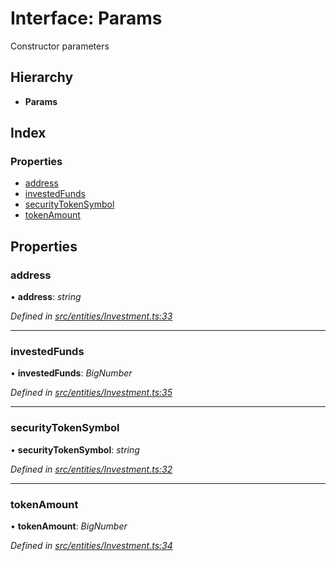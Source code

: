 # Interface: Params

Constructor parameters

## Hierarchy

* **Params**

## Index

### Properties

* [address](_entities_investment_.params.md#address)
* [investedFunds](_entities_investment_.params.md#investedfunds)
* [securityTokenSymbol](_entities_investment_.params.md#securitytokensymbol)
* [tokenAmount](_entities_investment_.params.md#tokenamount)

## Properties

###  address

• **address**: *string*

*Defined in [src/entities/Investment.ts:33](https://github.com/PolymathNetwork/polymath-sdk/blob/fb8c7c9/src/entities/Investment.ts#L33)*

___

###  investedFunds

• **investedFunds**: *BigNumber*

*Defined in [src/entities/Investment.ts:35](https://github.com/PolymathNetwork/polymath-sdk/blob/fb8c7c9/src/entities/Investment.ts#L35)*

___

###  securityTokenSymbol

• **securityTokenSymbol**: *string*

*Defined in [src/entities/Investment.ts:32](https://github.com/PolymathNetwork/polymath-sdk/blob/fb8c7c9/src/entities/Investment.ts#L32)*

___

###  tokenAmount

• **tokenAmount**: *BigNumber*

*Defined in [src/entities/Investment.ts:34](https://github.com/PolymathNetwork/polymath-sdk/blob/fb8c7c9/src/entities/Investment.ts#L34)*
